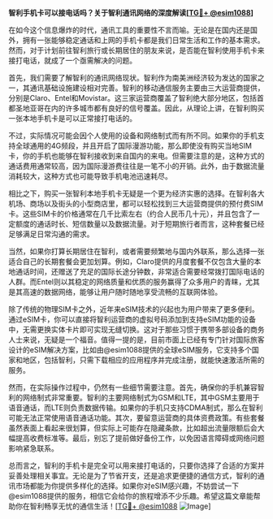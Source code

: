 **智利手机卡可以接电话吗？关于智利通讯网络的深度解读[[TG💪+ @esim1088](https://t.me/s/esim1088)]**

在如今这个信息爆炸的时代，通讯工具的重要性不言而喻。无论是在国内还是国外，拥有一张能够稳定通话和上网的手机卡都是我们日常生活和工作的基本需求。然而，对于计划前往智利旅行或长期居住的朋友来说，是否能在智利使用手机卡来接打电话，就成了一个亟需解决的问题。

首先，我们需要了解智利的通讯网络现状。智利作为南美洲经济较为发达的国家之一，其通讯基础设施建设相对完善。智利的移动通信服务主要由三大运营商提供，分别是Claro、Entel和Movistar。这三家运营商覆盖了智利绝大部分地区，包括首都圣地亚哥在内的许多城市都有良好的信号覆盖。因此，从理论上讲，在智利购买一张本地手机卡是可以正常接打电话的。

不过，实际情况可能会因个人使用的设备和网络制式而有所不同。如果你的手机支持全球通用的4G频段，并且开启了国际漫游功能，那么即使没有购买当地SIM卡，你的手机也能够在智利接收到来自国内的来电。但需要注意的是，这种方式的通话费用通常较高，因为国际漫游费往往是一笔不小的开销。此外，由于数据流量消耗较大，这种方式也可能导致手机电池迅速耗尽。

相比之下，购买一张智利本地手机卡无疑是一个更为经济实惠的选择。在智利各大机场、商场以及街头的小型商店里，都可以轻松找到三大运营商提供的预付费SIM卡。这些SIM卡的价格通常在几千比索左右（约合人民币几十元），并且包含了一定额度的通话时长、短信数量以及数据流量。对于短期旅行者而言，这种套餐已经足够满足日常沟通的需求。

当然，如果你打算长期居住在智利，或者需要频繁地与国内外联系，那么选择一张适合自己的长期套餐会更加划算。例如，Claro提供的月度套餐不仅包含大量的本地通话时间，还赠送了充足的国际长途分钟数，非常适合需要经常拨打国际电话的人群。而Entel则以其稳定的网络质量和优质的服务赢得了众多用户的青睐，尤其是其高速的数据网络，能够让用户随时随地享受流畅的互联网体验。

除了传统的物理SIM卡之外，近年来eSIM技术的兴起也为用户带来了更多便利。通过eSIM卡，你可以直接将智利运营商的虚拟号码添加到支持eSIM功能的设备中，无需更换实体卡片即可实现无缝切换。这对于那些习惯于携带多部设备的商务人士来说，无疑是一个福音。值得一提的是，目前市面上已经有专门针对国际旅客设计的eSIM解决方案，比如由@esim1088提供的全球eSIM服务，它支持多个国家和地区，包括智利，只需下载相应的应用程序并完成注册，就能快速激活所需的服务。

然而，在实际操作过程中，仍然有一些细节需要注意。首先，确保你的手机兼容智利的网络制式非常重要。智利的主要网络制式为GSM和LTE，其中GSM主要用于语音通话，而LTE则负责数据传输。如果你的手机只支持CDMA制式，那么在智利可能无法正常使用语音通话功能。其次，要留意运营商的具体资费政策。有些套餐虽然表面上看起来很划算，但实际上可能存在隐藏条款，比如超出流量限额后会大幅提高收费标准等。最后，别忘了提前做好备份工作，以免因语言障碍或网络问题影响紧急联系。

总而言之，智利的手机卡是完全可以用来接打电话的，只要你选择了合适的方案并妥善处理相关事宜。无论是为了节省开支，还是追求更便捷的通信方式，智利的通讯市场都能为你提供多样化的选择。如果你对eSIM感兴趣，不妨尝试一下@esim1088提供的服务，相信它会给你的旅程增添不少乐趣。希望这篇文章能帮助你在智利畅享无忧的通信生活！[[TG💪+ @esim1088](https://t.me/s/esim1088) ![Image](https://i.postimg.cc/4NQfJmqS/Snipaste-2025-05-13-00-14-12.png)]
